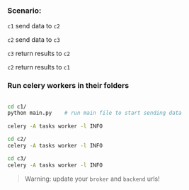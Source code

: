 ### Scenario:

`c1` send data to `c2`

`c2` send data to `c3`

`c3` return results to `c2`

`c2` return results to `c1`

### Run celery workers in their folders

```bash

cd c1/
python main.py    # run main file to start sending data
    
celery -A tasks worker -l INFO

cd c2/
celery -A tasks worker -l INFO

cd c3/
celery -A tasks worker -l INFO
```

> Warning: update your `broker` and `backend` urls!
